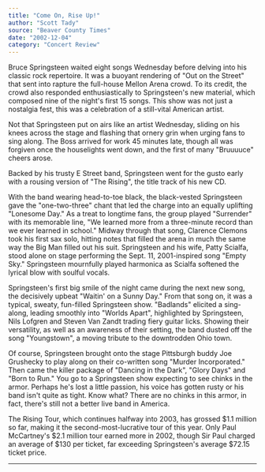 ```yaml
---
title: "Come On, Rise Up!"
author: "Scott Tady"
source: "Beaver County Times"
date: "2002-12-04"
category: "Concert Review"
---
```


Bruce Springsteen waited eight songs Wednesday before delving into his classic rock repertoire. It was a buoyant rendering of "Out on the Street" that sent into rapture the full-house Mellon Arena crowd. To its credit, the crowd also responded enthusiastically to Springsteen's new material, which composed nine of the night's first 15 songs. This show was not just a nostalgia fest, this was a celebration of a still-vital American artist.

Not that Springsteen put on airs like an artist Wednesday, sliding on his knees across the stage and flashing that ornery grin when urging fans to sing along. The Boss arrived for work 45 minutes late, though all was forgiven once the houselights went down, and the first of many "Bruuuuce" cheers arose.

Backed by his trusty E Street band, Springsteen went for the gusto early with a rousing version of "The Rising", the title track of his new CD.

With the band wearing head-to-toe black, the black-vested Springsteen gave the "one-two-three" chant that led the charge into an equally uplifting "Lonesome Day." As a treat to longtime fans, the group played "Surrender" with its memorable line, "We learned more from a three-minute record than we ever learned in school." Midway through that song, Clarence Clemons took his first sax solo, hitting notes that filled the arena in much the same way the Big Man filled out his suit. Springsteen and his wife, Patty Scialfa, stood alone on stage performing the Sept. 11, 2001-inspired song "Empty Sky." Springsteen mournfully played harmonica as Scialfa softened the lyrical blow with soulful vocals.

Springsteen's first big smile of the night came during the next new song, the decisively upbeat "Waitin' on a Sunny Day." From that song on, it was a typical, sweaty, fun-filled Springsteen show. "Badlands" elicited a sing- along, leading smoothly into "Worlds Apart", highlighted by Springsteen, Nils Lofgren and Steven Van Zandt trading fiery guitar licks. Showing their versatility, as well as an awareness of their setting, the band dusted off the song "Youngstown", a moving tribute to the downtrodden Ohio town.

Of course, Springsteen brought onto the stage Pittsburgh buddy Joe Grushecky to play along on their co-written song "Murder Incorporated." Then came the killer package of "Dancing in the Dark", "Glory Days" and "Born to Run." You go to a Springsteen show expecting to see chinks in the armor. Perhaps he's lost a little passion, his voice has gotten rusty or his band isn't quite as tight. Know what? There are no chinks in this armor, in fact, there's still not a better live band in America.

The Rising Tour, which continues halfway into 2003, has grossed $1.1 million so far, making it the second-most-lucrative tour of this year. Only Paul McCartney's $2.1 million tour earned more in 2002, though Sir Paul charged an average of $130 per ticket, far exceeding Springsteen's average $72.15 ticket price.

---
